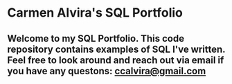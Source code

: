 # Carmen Alvira's SQL Portfolio

## Welcome to my SQL Portfolio.  This code repository contains examples of SQL I've written.  Feel free to look around and reach out via email if you have any questons: ccalvira@gmail.com

